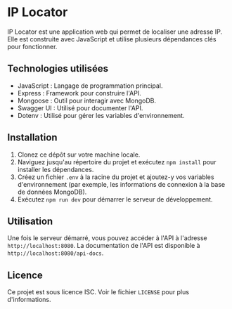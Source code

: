 # IP Locator

IP Locator est une application web qui permet de localiser une adresse IP. Elle est construite avec JavaScript et utilise plusieurs dépendances clés pour fonctionner.

## Technologies utilisées

- JavaScript : Langage de programmation principal.
- Express : Framework pour construire l'API.
- Mongoose : Outil pour interagir avec MongoDB.
- Swagger UI : Utilisé pour documenter l'API.
- Dotenv : Utilisé pour gérer les variables d'environnement.

## Installation

1. Clonez ce dépôt sur votre machine locale.
2. Naviguez jusqu'au répertoire du projet et exécutez `npm install` pour installer les dépendances.
3. Créez un fichier `.env` à la racine du projet et ajoutez-y vos variables d'environnement (par exemple, les informations de connexion à la base de données MongoDB).
4. Exécutez `npm run dev` pour démarrer le serveur de développement.

## Utilisation

Une fois le serveur démarré, vous pouvez accéder à l'API à l'adresse `http://localhost:8080`. La documentation de l'API est disponible à `http://localhost:8080/api-docs`.

## Licence

Ce projet est sous licence ISC. Voir le fichier `LICENSE` pour plus d'informations.
